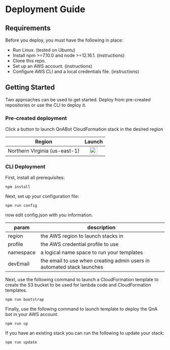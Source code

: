 # Deployment Guide

## Requirements

Before you deploy, you must have the following in place:

- Run Linux. (tested on Ubuntu)
- Install npm >=7.10.0 and node >=12.16.1. (instructions)
- Clone this repo.
- Set up an AWS account. (instructions)
- Configure AWS CLI and a local credentials file. (instructions)

## Getting Started 

Two approaches can be used to get started. Deploy from pre-created repositories or use the CLI to deploy it.

### Pre-created deployment

Click a button to launch QnABot CloudFormation stack in the desired region

| Region   |  Launch |
|----------|:-------------:|
| Northern Virginia (us-east-1) | <a target="_blank" href="https://us-east-1.console.aws.amazon.com/cloudformation/home?region=us-east-1#/stacks/new?stackName=QnABot&templateURL="><span><img height="24px" src="https://s3.amazonaws.com/cloudformation-examples/cloudformation-launch-stack.png"/></span></a>     |

### CLI Deployment

First, install all prerequisites:

```shell
npm install 
```

Next, set up your configuration file:

```shell
npm run config
```
now edit config.json with you information.

| param | description |
|-------|-------------|
|region | the AWS region to launch stacks in |
|profile| the AWS credential profile to use |
|namespace| a logical name space to run your templates |
|devEmail | the email to use when creating admin users in automated stack launches |

Next, use the following command to launch a CloudFormation template to create the S3 bucket to be used for lambda code and CloudFormation templates.

```shell
npm run bootstrap
```

Finally, use the following command to launch template to deploy the QnA bot in your AWS account.

```shell
npm run up
```

If you have an existing stack you can run the following to update your stack:

```shell
npm run update
```

